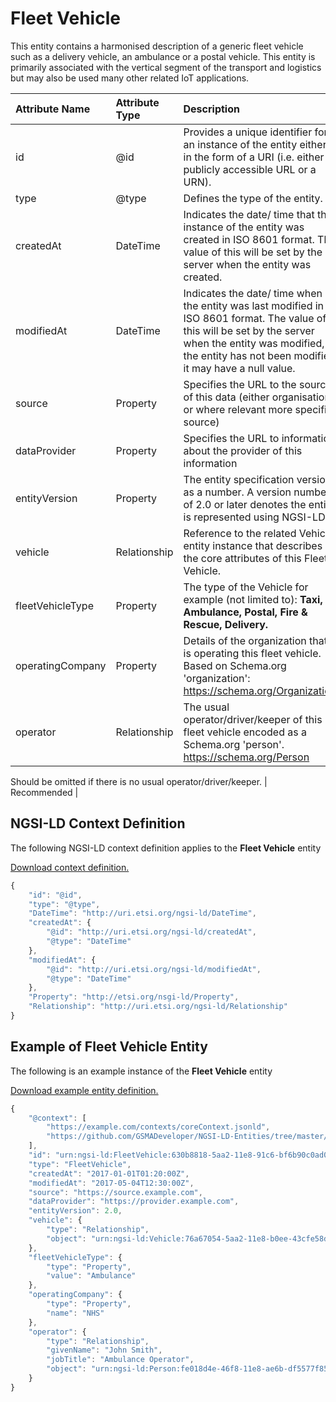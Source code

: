 # Fleet Vehicle
This entity contains a harmonised description of a generic fleet vehicle such as a delivery vehicle, an ambulance or a postal vehicle. This entity is primarily associated with the vertical segment of the transport and logistics but may also be used many other related IoT applications.

| Attribute Name | Attribute Type | Description | Constraint |
|:--- |:--- |:--- |:---:|
| id | @id | Provides a unique identifier for an instance of the entity either in the form of a URI (i.e. either a publicly accessible URL or a URN). | Mandatory |
| type | @type | Defines the type of the entity. | Mandatory |
| createdAt | DateTime | Indicates the date/ time that the instance of the entity was created in ISO 8601 format. The value of this will be set by the server when the entity was created. | Mandatory |
| modifiedAt | DateTime | Indicates the date/ time when the entity was last modified in ISO 8601 format. The value of this will be set by the server when the entity was modified, if the entity has not been modified it may have a null value. | Optional |
| source | Property | Specifies the URL to the source of this data (either organisation or where relevant more specific source) | Recommended |
| dataProvider | Property | Specifies the URL to information about the provider of this information | Recommended |
| entityVersion | Property | The entity specification version as a number. A version number of 2.0 or later denotes the entity is represented using NGSI-LD | Recommended |
| vehicle | Relationship | Reference to the related Vehicle entity instance that describes the core attributes of this Fleet Vehicle. | Mandatory |
| fleetVehicleType | Property | The type of the Vehicle for example (not limited to): **Taxi, Ambulance, Postal, Fire & Rescue, Delivery.** | Mandatory |
| operatingCompany | Property | Details of the organization that is operating this fleet vehicle. Based on Schema.org 'organization': https://schema.org/Organization | Mandatory |
| operator | Relationship | The usual operator/driver/keeper of this fleet vehicle encoded as a Schema.org 'person'. https://schema.org/Person

Should be omitted if there is no usual operator/driver/keeper. | Recommended |

## NGSI-LD Context Definition
The following NGSI-LD context definition applies to the **Fleet Vehicle** entity

[Download context definition.](../examples/Fleet-Vehicle-context.jsonld)

```JavaScript
{
    "id": "@id",
    "type": "@type",
    "DateTime": "http://uri.etsi.org/ngsi-ld/DateTime",
    "createdAt": {
        "@id": "http://uri.etsi.org/ngsi-ld/createdAt",
        "@type": "DateTime"
    },
    "modifiedAt": {
        "@id": "http://uri.etsi.org/ngsi-ld/modifiedAt",
        "@type": "DateTime"
    },
    "Property": "http://etsi.org/nsgi-ld/Property",
    "Relationship": "http://uri.etsi.org/ngsi-ld/Relationship"
}
```
## Example of Fleet Vehicle Entity
The following is an example instance of the **Fleet Vehicle** entity

[Download example entity definition.](../examples/Fleet-Vehicle.jsonld)

```JavaScript
{
    "@context": [
        "https://example.com/contexts/coreContext.jsonld",
        "https://github.com/GSMADeveloper/NGSI-LD-Entities/tree/master/examples/Fleet-Vehicle-context.jsonld"
    ],
    "id": "urn:ngsi-ld:FleetVehicle:630b8818-5aa2-11e8-91c6-bf6b90c0ad02",
    "type": "FleetVehicle",
    "createdAt": "2017-01-01T01:20:00Z",
    "modifiedAt": "2017-05-04T12:30:00Z",
    "source": "https://source.example.com",
    "dataProvider": "https://provider.example.com",
    "entityVersion": 2.0,
    "vehicle": {
        "type": "Relationship",
        "object": "urn:ngsi-ld:Vehicle:76a67054-5aa2-11e8-b0ee-43cfe58d3cd1"
    },
    "fleetVehicleType": {
        "type": "Property",
        "value": "Ambulance"
    },
    "operatingCompany": {
        "type": "Property",
        "name": "NHS"
    },
    "operator": {
        "type": "Relationship",
        "givenName": "John Smith",
        "jobTitle": "Ambulance Operator",
        "object": "urn:ngsi-ld:Person:fe018d4e-46f8-11e8-ae6b-df5577f85836"
    }
}
```
